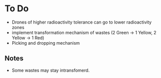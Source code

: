 # To Do

- Drones of higher radioactivity tolerance can go to lower radioactivity zones
- implement transformation mechanism of wastes (2 Green -> 1 Yellow, 2 Yellow -> 1 Red)
- Picking and dropping mechanism

## Notes

- Some wastes may stay intransfomerd.